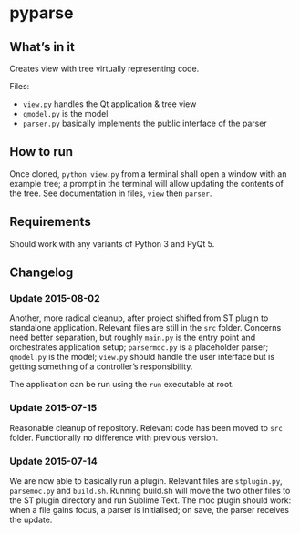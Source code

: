 # pyparse

## What’s in it

Creates view with tree virtually representing code.

Files:

- `view.py` handles the Qt application & tree view
- `qmodel.py` is the model
- `parser.py` basically implements the public interface of the parser

## How to run

Once cloned, `python view.py` from a terminal shall open a window with an
example tree; a prompt in the terminal will allow updating the contents of the
tree. See documentation in files, `view` then `parser`.

## Requirements

Should work with any variants of Python 3 and  PyQt 5.

## Changelog

### Update 2015-08-02

Another, more radical cleanup, after project shifted from ST plugin to standalone application.
Relevant files are still in the `src` folder. Concerns need better separation, but roughly `main.py` is the entry point and orchestrates application setup; `parsermoc.py` is a placeholder parser; `qmodel.py` is the model; `view.py` should handle the user interface but is getting something of a controller’s responsibility.

The application can be run using the `run` executable at root.

### Update 2015-07-15

Reasonable cleanup of repository. Relevant code has been moved to `src` folder.
Functionally no difference with previous version.


### Update 2015-07-14

We are now able to basically run a plugin. Relevant files are `stplugin.py`,
`parsemoc.py` and `build.sh`. Running build.sh will move the two other files to
the ST plugin directory and run Sublime Text. The moc plugin should work: when a
file gains focus, a parser is initialised; on save, the parser receives the
update.
